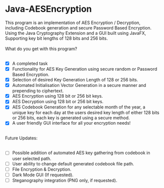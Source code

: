 # Java-AESEncryption
This program is an implementation of AES Encryption / Decryption, including Codebook generation and secure Password Based Encryption. <br />
Using the Java Cryptography Extension and a GUI built using JavaFX, <br />
Supporting key bit lengths of 128 bits and 256 bits. <br />
<br />
What do you get with this program?<br />
<br />
- [x] A completed task  
- [x] Functionality for AES Key Generation using secure random or Password Based Encryption.
- [x] Selection of desired Key Generation Length of 128 or 256 bits.
- [x] Automated Initialisation Vector Generation in a secure manner and prepending to ciphertext.
- [x] AES Encryption using 128 bit or 256 bit keys.
- [x] AES Decryption using 128 bit or 256 bit keys.
- [x] AES Codebook Generation for any selectable month of the year, a unique key for each day at the users desired key length of either 128 bits or 256 bits, each key is generated using a secure method.
- [x] A user friendly GUI interface for all your encryption needs!
<!-- -->
<br />
Future Updates:<br />
<br />

- [ ] Possible addition of automated AES key gathering from codebook in user selected path.
- [ ] User ability to change default generated codebook file path.
- [ ] File Encryption & Decryption.
- [ ] Dark Mode GUI (If requested).
- [ ] Steganography integration (PNG only, if requested).
<br />
<!-- end of the list -->
